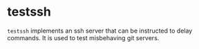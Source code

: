 testssh
=========

`testssh` implements an ssh server that can be instructed to delay commands. It is used to test misbehaving git servers.
